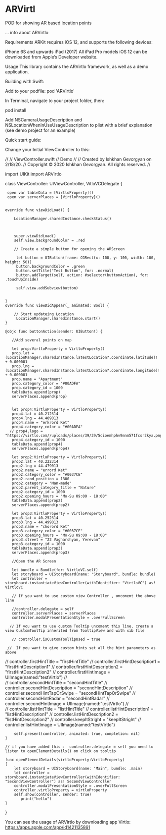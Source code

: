 # ARVirtl
POD for showing AR based location points



... info about ARVirtlo


Requirements
ARKit requires iOS 12, and supports the following devices:

iPhone 6S and upwards
iPad (2017)
All iPad Pro models
iOS 12 can be downloaded from Apple’s Developer website.

Usage
This library contains the ARVirtlo framework, as well as a demo application.

Building with Swift:

Add to your podfile:
pod 'ARVirtlo'

In Terminal, navigate to your project folder, then:

pod install

Add NSCameraUsageDescription and NSLocationWhenInUseUsageDescription to plist with a brief explanation (see demo project for an example)

Quick start guide:

Change your Initial ViewController to this:


//
//  ViewController.swift
//  Demo
//
//  Created by Ishkhan Gevorgyan on 2/18/20.
//  Copyright © 2020 Ishkhan Gevorgyan. All rights reserved.
//

import UIKit
import ARVirtlo

class ViewController: UIViewController, VitloVCDelegate {
   
     open var tableData = [VirtloProperty]()
     open var serverPlaces = [VirtloProperty]()
    

    override func viewDidLoad() {
        
        LocationManager.sharedInstance.checkStatus()
       
       
        
        super.viewDidLoad()
        self.view.backgroundColor = .red
        
        // Create a simple button for opening the ARScreen
        
         let button = UIButton(frame: CGRect(x: 100, y: 100, width: 100, height: 50))
         button.backgroundColor = .green
         button.setTitle("Test Button", for: .normal)
         button.addTarget(self, action: #selector(buttonAction), for: .touchUpInside)

         self.view.addSubview(button)
    
        
    }
    override func viewDidAppear(_ animated: Bool) {
    
        // Start updateing Location
         LocationManager.sharedInstance.start()
    }
    
    @objc func buttonAction(sender: UIButton!) {
    
       //Add several points on map
    
       let prop:VirtloProperty = VirtloProperty()
       prop.lat = (LocationManager.sharedInstance.latestLocation?.coordinate.latitude)! + 0.000001
       prop.lng = (LocationManager.sharedInstance.latestLocation?.coordinate.longitude)! + 0.000001
       prop.name = "Apartment"
       prop.category_color = "#00ADFA"
       prop.category_id = 1000
       tableData.append(prop)
       serverPlaces.append(prop)


       let prop4:VirtloProperty = VirtloProperty()
       prop4.lat = 40.212314
       prop4.lng = 44.489013
       prop4.name = "erkrord Ket"
       prop4.category_color = "#00ADFA"
      // prop4.logo = "https://virtlo.com//uploads/places/39/39/5cioemhphv9mnm571fcsr2kya.png"
       prop4.category_id = 1000
       tableData.append(prop4)
       serverPlaces.append(prop4)

       let prop2:VirtloProperty = VirtloProperty()
       prop2.lat = 40.222314
       prop2.lng = 44.479013
       prop2.name = "errord Ket"
       prop2.category_color = "#0037CE"
       prop2.rand_position = 1300
       prop2.category = "Man-made"
       prop2.parent_category_title = "Nature"
       prop2.category_id = 1000
       prop2.opening_hours = "Mo-Su 09:00 - 18:00"
       tableData.append(prop2)
       serverPlaces.append(prop2)

       let prop3:VirtloProperty = VirtloProperty()
       prop3.lat = 40.252314
       prop3.lng = 44.499013
       prop3.name = "chorord Ket"
       prop3.category_color = "#0037CE"
       prop3.opening_hours = "Mo-Su 09:00 - 18:00"
       prop3.street = "22 Vagharshyan, Yerevan"
       prop3.category_id = 1000
       tableData.append(prop3)
       serverPlaces.append(prop3)
       
       //Open the AR Screen

       let bundle = Bundle(for: VirtloVC.self)
       let storyboard = UIStoryboard(name: "Storyboard", bundle: bundle)
       let controller = storyboard.instantiateViewController(withIdentifier: "VirtloVC") as! VirtloVC
       
       // If you want to use custom view Controller , uncoment the above line
       
       //controller.delegate = self
       controller.serverPlaces = serverPlaces
       controller.modalPresentationStyle = .overFullScreen
       
      // If you want to use custom Tooltip uncoment this line, create a view CustomToolTip inherited from TooltipView and with xib file
        
       // controller.isCustomToolTipUsed = true
       
     //  If you want to give custom hints set all the hint parameters as above
       
//       controller.firstHintTitle = "firstHintTitle"
//       controller.firstHintDescription1 = "firstHintDescription1"
//       controller.firstHintDescription2 = "firstHintDescription2"
//       controller.firstHintImage = UIImage(named:"testVirtlo")
//              
//       controller.secondHintTitle = "secondHintTitle"
//       controller.secondHintDescription = "secondHintDescription"
//       controller.secondHintTapOrSwipe = "secondHintTapOrSwipe"
//       controller.secondHintRadar = "secondHintRadar"
//       controller.secondHintImage = UIImage(named:"testVirtlo")
//       
//       controller.listHintTitle = "listHintTitle"
//       controller.listHintDescription1 = "listHintDescription1"
//       controller.listHintDescription2 = "listHintDescription2"
//       controller.keepItStright = "keepItStright"
//       controller.listHintImage = UIImage(named:"testVirtlo")
        
        self.present(controller, animated: true, completion: nil)
    }
    
    // if you have added this :  controller.delegate = self you need to listen to openElementDetails() on click on tooltip
    
    func openElementDetails(virtloProperty:VirtloProperty)
    {
        let storyboard = UIStoryboard(name: "Main", bundle: .main)
        let controller = storyboard.instantiateViewController(withIdentifier: "SecondViewController") as! SecondViewController
        controller.modalPresentationStyle = .overFullScreen
        controller.virtloProperty = virtloProperty
        self.show(controller, sender: true)
           print("hello")
    }
    
  
    
}



You can see the usage of ARVirtlo by downloading app Virtlo:
https://apps.apple.com/app/id1421135861
